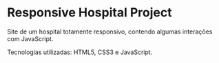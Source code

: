 # Responsive Hospital Project

Site de um hospital totamente responsivo, contendo algumas interações com JavaScript.

Tecnologias utilizadas: HTML5, CSS3 e JavaScript.
